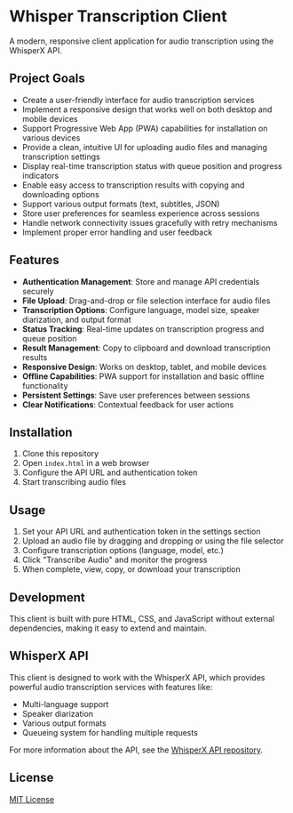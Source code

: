 # Whisper Transcription Client

A modern, responsive client application for audio transcription using the WhisperX API.

## Project Goals

- Create a user-friendly interface for audio transcription services
- Implement a responsive design that works well on both desktop and mobile devices
- Support Progressive Web App (PWA) capabilities for installation on various devices
- Provide a clean, intuitive UI for uploading audio files and managing transcription settings
- Display real-time transcription status with queue position and progress indicators
- Enable easy access to transcription results with copying and downloading options
- Support various output formats (text, subtitles, JSON)
- Store user preferences for seamless experience across sessions
- Handle network connectivity issues gracefully with retry mechanisms
- Implement proper error handling and user feedback

## Features

- **Authentication Management**: Store and manage API credentials securely
- **File Upload**: Drag-and-drop or file selection interface for audio files
- **Transcription Options**: Configure language, model size, speaker diarization, and output format
- **Status Tracking**: Real-time updates on transcription progress and queue position
- **Result Management**: Copy to clipboard and download transcription results
- **Responsive Design**: Works on desktop, tablet, and mobile devices
- **Offline Capabilities**: PWA support for installation and basic offline functionality
- **Persistent Settings**: Save user preferences between sessions
- **Clear Notifications**: Contextual feedback for user actions

## Installation

1. Clone this repository
2. Open `index.html` in a web browser
3. Configure the API URL and authentication token
4. Start transcribing audio files

## Usage

1. Set your API URL and authentication token in the settings section
2. Upload an audio file by dragging and dropping or using the file selector
3. Configure transcription options (language, model, etc.)
4. Click "Transcribe Audio" and monitor the progress
5. When complete, view, copy, or download your transcription

## Development

This client is built with pure HTML, CSS, and JavaScript without external dependencies, making it easy to extend and maintain.

## WhisperX API

This client is designed to work with the WhisperX API, which provides powerful audio transcription services with features like:

- Multi-language support
- Speaker diarization
- Various output formats
- Queueing system for handling multiple requests

For more information about the API, see the [WhisperX API repository](https://github.com/jbousquie/whisper_api).

## License

[MIT License](LICENSE)
